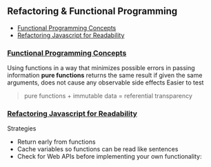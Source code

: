 ## Refactoring & Functional Programming
- [Functional Programming Concepts](https://medium.com/the-renaissance-developer/concepts-of-functional-programming-in-javascript-6bc84220d2aa)
- [Refactoring Javascript for Readability](https://dev.to/healeycodes/refactoring-javascript-for-performance-and-readability-with-examples-1hec)

### [Functional Programming Concepts](https://medium.com/the-renaissance-developer/concepts-of-functional-programming-in-javascript-6bc84220d2aa)
Using functions in a way that minimizes possible errors in passing information
**pure functions** returns the same result if given the same arguments, does not cause any observable side effects
Easier to test
>pure functions + immutable data = referential transparency

### [Refactoring Javascript for Readability](https://dev.to/healeycodes/refactoring-javascript-for-performance-and-readability-with-examples-1hec)
Strategies
- Return early from functions
- Cache variables so functions can be read like sentences
- Check for Web APIs before implementing your own functionality:
